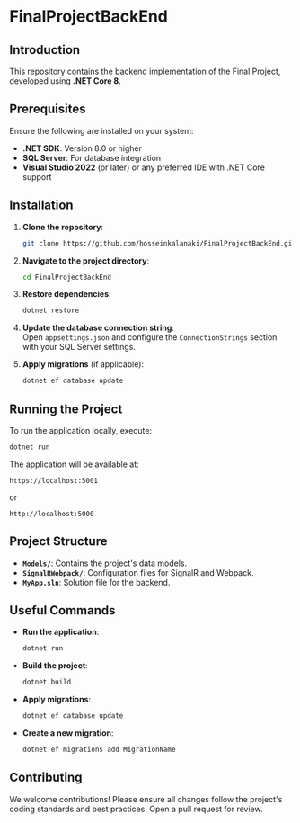# FinalProjectBackEnd

## Introduction

This repository contains the backend implementation of the Final Project, developed using **.NET Core 8**.

## Prerequisites

Ensure the following are installed on your system:

- **.NET SDK**: Version 8.0 or higher
- **SQL Server**: For database integration
- **Visual Studio 2022** (or later) or any preferred IDE with .NET Core support

## Installation

1. **Clone the repository**:

   ```bash
   git clone https://github.com/hosseinkalanaki/FinalProjectBackEnd.git
   ```

2. **Navigate to the project directory**:

   ```bash
   cd FinalProjectBackEnd
   ```

3. **Restore dependencies**:

   ```bash
   dotnet restore
   ```

4. **Update the database connection string**:  
   Open `appsettings.json` and configure the `ConnectionStrings` section with your SQL Server settings.

5. **Apply migrations** (if applicable):

   ```bash
   dotnet ef database update
   ```

## Running the Project

To run the application locally, execute:

```bash
dotnet run
```

The application will be available at:

```
https://localhost:5001
```

or

```
http://localhost:5000
```

## Project Structure

- **`Models/`**: Contains the project's data models.
- **`SignalRWebpack/`**: Configuration files for SignalR and Webpack.
- **`MyApp.sln`**: Solution file for the backend.

## Useful Commands

- **Run the application**:

  ```bash
  dotnet run
  ```

- **Build the project**:

  ```bash
  dotnet build
  ```

- **Apply migrations**:

  ```bash
  dotnet ef database update
  ```

- **Create a new migration**:

  ```bash
  dotnet ef migrations add MigrationName
  ```

## Contributing

We welcome contributions! Please ensure all changes follow the project's coding standards and best practices. Open a pull request for review.
